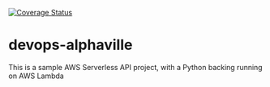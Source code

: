 [![Coverage Status](https://coveralls.io/repos/github/grodli/devops-alphaville/badge.svg?branch=master)](https://coveralls.io/github/grodli/devops-alphaville?branch=master)

# devops-alphaville

This is a sample AWS Serverless API project, with a Python backing running on AWS Lambda
